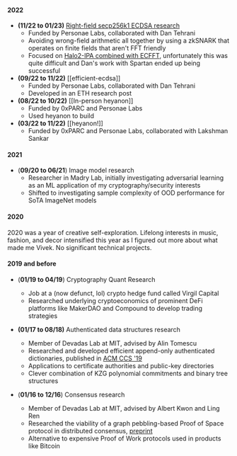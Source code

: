 #### 2022
- **(11/22 to 01/23)** [Right-field secp256k1 ECDSA research](https://personaelabs.org/posts/spartan-ecdsa/)
  - Funded by Personae Labs, collaborated with Dan Tehrani
  - Avoiding wrong-field arithmetic all together by using a zkSNARK that operates on finite fields that aren't FFT friendly
  - Focused on [Halo2-IPA combined with ECFFT](https://github.com/personaelabs/halo2-secp), unfortunately this was quite difficult and Dan's work with Spartan ended up being successful
- **(09/22 to 11/22)** [[efficient-ecdsa]]
  - Funded by Personae Labs, collaborated with Dan Tehrani
  - Developed in an ETH research post
- **(08/22 to 10/22)** [[In-person heyanon]]
  - Funded by 0xPARC and Personae Labs
  - Used heyanon to build
- **(03/22 to 11/22)** [[heyanon!]]
  - Funded by 0xPARC and Personae Labs, collaborated with Lakshman Sankar

#### 2021
- (**09/20 to 06/21**) Image model research
	- Researcher in Madry Lab, initially investigating adversarial learning as an ML application of my cryptography/security interests
	- Shifted to investigating sample complexity of OOD performance for SoTA ImageNet models

#### 2020
2020 was a year of creative self-exploration. Lifelong interests in music, fashion, and decor intensified this year as I figured out more about what made me Vivek. No significant technical projects.

#### 2019 and before
- (**01/19 to 04/19**) Cryptography Quant Research
	- Job at a (now defunct, lol) crypto hedge fund called Virgil Capital
	- Researched underlying cryptoeconomics of prominent DeFi platforms like MakerDAO and Compound to develop trading strategies
	
- **(01/17 to 08/18)** Authenticated data structures research
	- Member of Devadas Lab at MIT, advised by Alin Tomescu
	- Researched and developed efficient append-only authenticated dictionaries, published in [ACM CCS '19](https://dl.acm.org/doi/10.1145/3319535.3345652)
	- Applications to certificate authorities and public-key directories
	- Clever combination of KZG polynomial commitments and binary tree structures
	
- (**01/16 to 12/16**) Consensus research
	- Member of Devadas Lab at MIT, advised by Albert Kwon and Ling Ren
	- Researched the viability of a graph pebbling-based Proof of Space protocol in distributed consensus, [preprint](https://math.mit.edu/research/highschool/primes/materials/2016/Bhupatiraju-Kuszmaul-Vale.pdf)
	- Alternative to expensive Proof of Work protocols used in products like Bitcoin